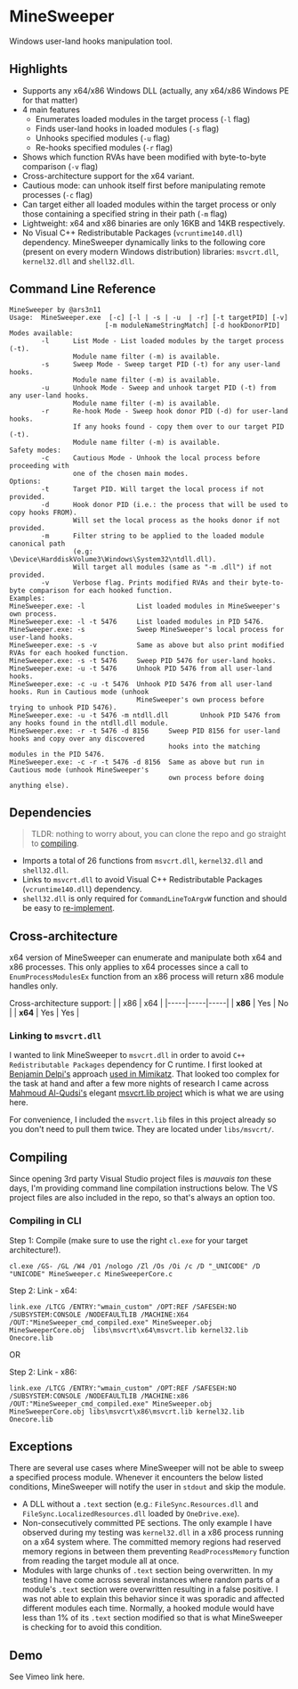 # MineSweeper

Windows user-land hooks manipulation tool.

## Highlights

- Supports any x64/x86 Windows DLL (actually, any x64/x86 Windows PE for that matter)
- 4 main features
    - Enumerates loaded modules in the target process (`-l` flag) 
    - Finds user-land hooks in loaded modules (`-s` flag) 
    - Unhooks specified modules (`-u` flag)
    - Re-hooks specified modules (`-r` flag)
- Shows which function RVAs have been modified with byte-to-byte comparison (`-v` flag)
- Cross-architecture support for the x64 variant.
- Cautious mode: can unhook itself first before manipulating remote processes (`-c` flag)
- Can target either all loaded modules within the target process or only those containing a specified string in their path (`-m` flag)
- Lightweight: x64 and x86 binaries are only 16KB and 14KB respectively.
- No Visual C++ Redistributable Packages (`vcruntime140.dll`) dependency. MineSweeper dynamically links to the following core (present on every modern Windows distribution) libraries: `msvcrt.dll`, `kernel32.dll` and `shell32.dll`.

## Command Line Reference

```
MineSweeper by @ars3n11
Usage:  MineSweeper.exe  [-c] [-l | -s | -u  | -r] [-t targetPID] [-v]
                        [-m moduleNameStringMatch] [-d hookDonorPID]
Modes available:
        -l      List Mode - List loaded modules by the target process (-t).
                Module name filter (-m) is available.
        -s      Sweep Mode - Sweep target PID (-t) for any user-land hooks.
                Module name filter (-m) is available.
        -u      Unhook Mode - Sweep and unhook target PID (-t) from any user-land hooks.
                Module name filter (-m) is available.
        -r      Re-hook Mode - Sweep hook donor PID (-d) for user-land hooks.
                If any hooks found - copy them over to our target PID (-t).
                Module name filter (-m) is available.
Safety modes:
        -c      Cautious Mode - Unhook the local process before proceeding with
                one of the chosen main modes.
Options:
        -t      Target PID. Will target the local process if not provided.
        -d      Hook donor PID (i.e.: the process that will be used to copy hooks FROM).
                Will set the local process as the hooks donor if not provided.
        -m      Filter string to be applied to the loaded module canonical path
                (e.g: \Device\HarddiskVolume3\Windows\System32\ntdll.dll).
                Will target all modules (same as "-m .dll") if not provided.
        -v      Verbose flag. Prints modified RVAs and their byte-to-byte comparison for each hooked function.
Examples:
MineSweeper.exe: -l             List loaded modules in MineSweeper's own process.
MineSweeper.exe: -l -t 5476     List loaded modules in PID 5476.
MineSweeper.exe: -s             Sweep MineSweeper's local process for user-land hooks.
MineSweeper.exe: -s -v          Same as above but also print modified RVAs for each hooked function.
MineSweeper.exe: -s -t 5476     Sweep PID 5476 for user-land hooks.
MineSweeper.exe: -u -t 5476     Unhook PID 5476 from all user-land hooks.
MineSweeper.exe: -c -u -t 5476  Unhook PID 5476 from all user-land hooks. Run in Cautious mode (unhook
                                MineSweeper's own process before trying to unhook PID 5476).
MineSweeper.exe: -u -t 5476 -m ntdll.dll        Unhook PID 5476 from any hooks found in the ntdll.dll module.
MineSweeper.exe: -r -t 5476 -d 8156     Sweep PID 8156 for user-land hooks and copy over any discovered
                                        hooks into the matching modules in the PID 5476.
MineSweeper.exe: -c -r -t 5476 -d 8156  Same as above but run in Cautious mode (unhook MineSweeper's
                                        own process before doing anything else).
```

## Dependencies

> TLDR: nothing to worry about, you can clone the repo and go straight to [compiling](#Compiling).

- Imports a total of 26 functions from `msvcrt.dll`, `kernel32.dll` and `shell32.dll`.
- Links to `msvcrt.dll` to avoid Visual C++ Redistributable Packages (`vcruntime140.dll`) dependency.
- `shell32.dll` is only required for `CommandLineToArgvW` function and should be easy to [re-implement](https://doxygen.reactos.org/da/da5/shell32__main_8c_source.html).

## Cross-architecture

x64 version of MineSweeper can enumerate and manipulate both x64 and x86 processes. This only applies to x64 processes since a call to `EnumProcessModulesEx` function from an x86 process will return x86 module handles only.

Cross-architecture support:
|     | x86 | x64 |
|-----|-----|-----|
| **x86** | Yes | No  |
| **x64** | Yes | Yes |


### Linking to `msvcrt.dll`

I wanted to link MineSweeper to `msvcrt.dll` in order to avoid `C++ Redistributable Packages` dependency for C runtime. I first looked at [Benjamin Delpi's](https://twitter.com/gentilkiwi) approach [used in Mimikatz](https://blog.gentilkiwi.com/programmation/executables-runtime-defaut-systeme). That looked too complex for the task at hand and after a few more nights of research I came across [Mahmoud Al-Qudsi's](https://twitter.com/mqudsi) elegant [msvcrt.lib project](https://github.com/neosmart/msvcrt.lib) which is what we are using here.

For convenience, I included the `msvcrt.lib` files in this project already so you don't need to pull them twice. They are located under `libs/msvcrt/`.

## Compiling

Since opening 3rd party Visual Studio project files is _mauvais ton_ these days, I'm providing command line compilation instructions below. The VS project files are also included in the repo, so that's always an option too.

### Compiling in CLI

Step 1: Compile (make sure to use the right `cl.exe` for your target architecture!).

```
cl.exe /GS- /GL /W4 /O1 /nologo /Zl /Os /Oi /c /D "_UNICODE" /D "UNICODE" MineSweeper.c MineSweeperCore.c
```

Step 2: Link - x64:

```
link.exe /LTCG /ENTRY:"wmain_custom" /OPT:REF /SAFESEH:NO /SUBSYSTEM:CONSOLE /NODEFAULTLIB /MACHINE:X64 /OUT:"MineSweeper_cmd_compiled.exe" MineSweeper.obj MineSweeperCore.obj  libs\msvcrt\x64\msvcrt.lib kernel32.lib Onecore.lib
```
OR

Step 2: Link - x86:

```
link.exe /LTCG /ENTRY:"wmain_custom" /OPT:REF /SAFESEH:NO /SUBSYSTEM:CONSOLE /NODEFAULTLIB /MACHINE:x86 /OUT:"MineSweeper_cmd_compiled.exe" MineSweeper.obj MineSweeperCore.obj libs\msvcrt\x86\msvcrt.lib kernel32.lib Onecore.lib
```

## Exceptions

There are several use cases where MineSweeper will not be able to sweep a specified process module. Whenever it encounters the below listed conditions, MineSweeper will notify the user in `stdout` and skip the module.

- A DLL without a `.text` section (e.g.: `FileSync.Resources.dll` and `FileSync.LocalizedResources.dll` loaded by `OneDrive.exe`).
- Non-consecutively committed PE sections. The only example I have observed during my testing was `kernel32.dll` in a x86 process running on a x64 system where. The committed memory regions had reserved memory regions in between them preventing `ReadProcessMemory` function from reading the target module all at once.
- Modules with large chunks of `.text` section being overwritten. In my testing I have come across several instances where random parts of a module's `.text` section were overwritten resulting in a false positive. I was not able to explain this behavior since it was sporadic and affected different modules each time. Normally, a hooked module would have less than 1% of its `.text` section modified so that is what MineSweeper is checking for to avoid this condition.

## Demo
See Vimeo link here.